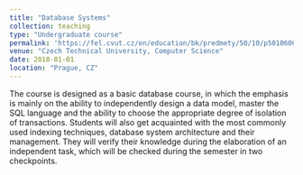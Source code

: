 ```yaml
---
title: "Database Systems"
collection: teaching
type: "Undergraduate course"
permalink: 'https://fel.cvut.cz/en/education/bk/predmety/50/10/p5010606.html'
venue: "Czech Technical University, Computer Science"
date: 2018-01-01
location: "Prague, CZ"
---
```


The course is designed as a basic database course, in which the emphasis is mainly on the ability to independently design a data model, master the SQL language and the ability to choose the appropriate degree of isolation of transactions. Students will also get acquainted with the most commonly used indexing techniques, database system architecture and their management. They will verify their knowledge during the elaboration of an independent task, which will be checked during the semester in two checkpoints.